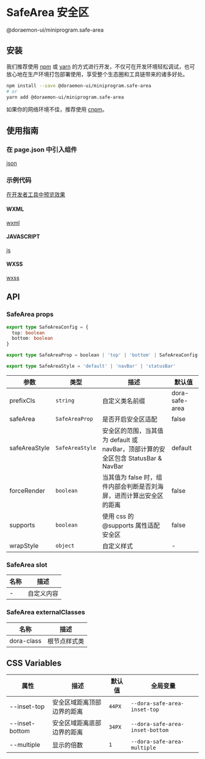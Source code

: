 # SafeArea 安全区

@doraemon-ui/miniprogram.safe-area

## 安装

我们推荐使用 [npm](https://www.npmjs.com) 或 [yarn](https://yarnpkg.com) 的方式进行开发，不仅可在开发环境轻松调试，也可放心地在生产环境打包部署使用，享受整个生态圈和工具链带来的诸多好处。

```bash
npm install --save @doraemon-ui/miniprogram.safe-area
# or
yarn add @doraemon-ui/miniprogram.safe-area
```

如果你的网络环境不佳，推荐使用 [cnpm](https://cnpmjs.org)。

## 使用指南

### 在 page.json 中引入组件

[json](./playground/pages/index/index.json ':include :type=code')

### 示例代码

[在开发者工具中预览效果](https://developers.weixin.qq.com/s/DoraemonUI)

<!-- tabs:start -->

#### **WXML**

[wxml](./playground/pages/index/index.wxml ':include :type=code')

#### **JAVASCRIPT**

[js](./playground/pages/index/index.js ':include :type=code')

#### **WXSS**

[wxss](./playground/pages/index/index.wxss ':include :type=code')

<!-- tabs:end -->

## API

### SafeArea props

```ts
export type SafeAreaConfig = {
  top: boolean
  bottom: boolean
}

export type SafeAreaProp = boolean | 'top' | 'bottom' | SafeAreaConfig

export type SafeAreaStyle = 'default' | 'navBar' | 'statusBar'
```

| 参数 | 类型 | 描述 | 默认值 |
| --- | --- | --- | --- |
| prefixCls | `string` | 自定义类名前缀 | dora-safe-area |
| safeArea | `SafeAreaProp` | 是否开启安全区适配 | false |
| safeAreaStyle | `SafeAreaStyle` | 安全区的范围，当其值为 default 或 navBar，顶部计算的安全区包含 StatusBar & NavBar | default |
| forceRender | `boolean` | 当其值为 false 时，组件内部会判断是否刘海屏，进而计算出安全区的距离 | false |
| supports | `boolean` | 使用 css 的 @supports 属性适配安全区 | false |
| wrapStyle | `object` | 自定义样式 | - |

### SafeArea slot

| 名称 | 描述       |
| ---- | ---------- |
| -    | 自定义内容 |

### SafeArea externalClasses

| 名称 | 描述 |
| --- | --- |
| dora-class | 根节点样式类 |

## CSS Variables

| 属性 | 描述 | 默认值 | 全局变量 |
| --- | --- | --- | --- |
| --inset-top | 安全区域距离顶部边界的距离 | `44PX` | `--dora-safe-area-inset-top` |
| --inset-bottom | 安全区域距离底部边界的距离 | `34PX` | `--dora-safe-area-inset-bottom` |
| --multiple | 显示的倍数 | `1` | `--dora-safe-area-multiple` |

